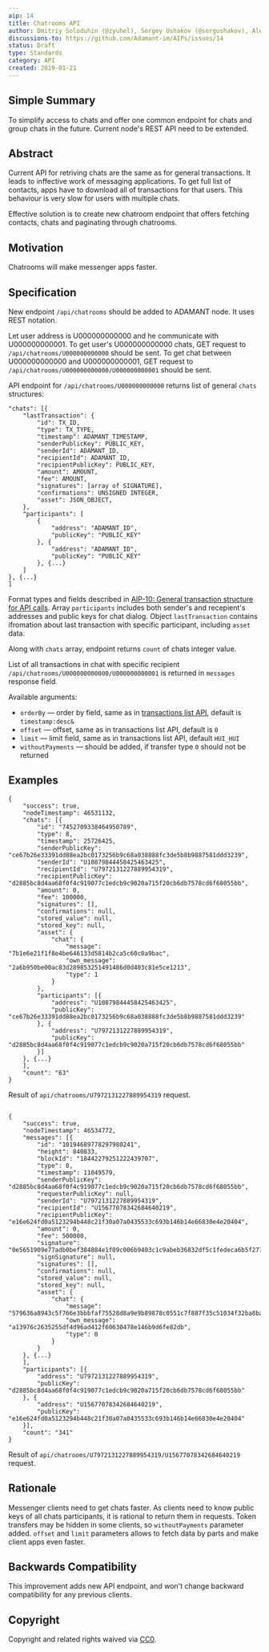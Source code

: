 ```yaml
---
aip: 14
title: Chatrooms API 
author: Dmitriy Soloduhin (@zyuhel), Sergey Ushakov (@sergushakov), Aleksei Lebedev (@adamant-al)
discussions-to: https://github.com/Adamant-im/AIPs/issues/14
status: Draft
type: Standards
category: API
created: 2019-01-21
---
```


## Simple Summary
<!--"If you can't explain it simply, you don't understand it well enough." Provide a simplified and layman-accessible explanation of the AIP.-->
To simplify access to chats and offer one common endpoint for chats and group chats in the future. Current node's REST API need to be extended.

## Abstract
<!--A short (~200 word) description of the technical issue being addressed.-->
Current API for retriving chats are the same as for general transactions. It leads to inffective work of messaging applications. To get full list of contacts, apps have to download all of transactions for that users. This behaviour is very slow for users with multiple chats. 

Effective solution is to create new chatroom endpoint that offers fetching contacts, chats and paginating through chatrooms.

## Motivation
<!--The motivation is critical for AIPs that want to change the protocol. It should clearly explain why the existing protocol specification is inadequate to address the problem that the AIP solves. AIP submissions without sufficient motivation may be rejected outright.-->
Chatrooms will make messenger apps faster.

## Specification
<!--The technical specification should describe the syntax and semantics of any new feature. The specification should be detailed enough to allow competing, interoperable implementations for different platforms.-->
New endpoint `/api/chatrooms` should be added to ADAMANT node. It uses REST notation. 

Let user address is U000000000000 and he communicate with U000000000001. To get user's U000000000000 chats, GET request to `/api/chatrooms/U000000000000` should be sent. To get chat between U000000000000 and U000000000001, GET request to `/api/chatrooms/U000000000000/U000000000001` should be sent.

API endpoint for `/api/chatrooms/U000000000000` returns list of general `chats` structures:

```
"chats": [{
	"lastTransaction": {
		"id": TX_ID,
		"type": TX_TYPE,
		"timestamp": ADAMANT_TIMESTAMP,
		"senderPublicKey": PUBLIC_KEY,
		"senderId": ADAMANT_ID, 
		"recipientId": ADAMANT_ID,
		"recipientPublicKey": PUBLIC_KEY,
		"amount": AMOUNT,
		"fee": AMOUNT,
		"signatures": [array of SIGNATURE],
  		"confirmations": UNSIGNED INTEGER,
		"asset": JSON_OBJECT,
	},
	"participants": [ 
		{
			"address": "ADAMANT_ID",
			"publicKey": "PUBLIC_KEY"
		}, {
			"address": "ADAMANT_ID",
			"publicKey": "PUBLIC_KEY"
		}, {...}
	]
}, {...}
]
```

Format types and fields described in [AIP-10: General transaction structure for API calls](https://aips.adamant.im/AIPS/aip-10#specification). Array `participants` includes both sender's and recepient's addresses and public keys for chat dialog. Object `lastTransaction` contains ifromation about last transaction with specific participant, including `asset` data.

Along with `chats` array, endpoint returns `count` of chats integer value.

List of all transactions in chat with specific recipient `/api/chatrooms/U000000000000/U000000000001` is returned in `messages` response field.

Available arguments:

* `orderBy` — order by field, same as in [transactions list API](https://github.com/Adamant-im/adamant-console/wiki/Available-Commands#transactions), default is `timestamp:desc&`
* `offset` — offset, same as in transactions list API, default is `0`
* `limit` — limit field, same as in transactions list API, default `HUI_HUI`
* `withoutPayments` — should be added, if transfer type `0` should not be returned

## Examples
```
{
	"success": true,
	"nodeTimestamp": 46531132,
	"chats": [{
		"id": "7452709338464950789",
		"type": 8,
		"timestamp": 25726425,
		"senderPublicKey": "ce67b26e33391dd88ea2bc0173256b9c68a038888fc3de5b8b9887581ddd3239",
		"senderId": "U10879844458425463425",
		"recipientId": "U7972131227889954319",
		"recipientPublicKey": "d2885bc8d4aa68f0f4c919077c1edcb9c9020a715f20cb6db7578cd6f68055bb",
		"amount": 0,
		"fee": 100000,
		"signatures": [],
		"confirmations": null,
		"stored_value": null,
		"stored_key": null,
		"asset": {
			"chat": {
				"message": "7b1e6e21f1f8e4be646133d5814b2ca5c60c0a9bac",
				"own_message": "2a6b950be00ac83d289853251491486d0d403c81e5ce1213",
				"type": 1
			}
		},
		"participants": [{
			"address": "U10879844458425463425",
			"publicKey": "ce67b26e33391dd88ea2bc0173256b9c68a038888fc3de5b8b9887581ddd3239"
		}, {
			"address": "U7972131227889954319",
			"publicKey": "d2885bc8d4aa68f0f4c919077c1edcb9c9020a715f20cb6db7578cd6f68055bb"
		}]
	}, {...}
	],
	"count": "63"
}
```

Result of `api/chatrooms/U7972131227889954319` request.

```

{
	"success": true,
	"nodeTimestamp": 46534772,
	"messages": [{
		"id": "10194689778297980241",
		"height": 840833,
		"blockId": "18442279251222439707",
		"type": 8,
		"timestamp": 11049579,
		"senderPublicKey": "d2885bc8d4aa68f0f4c919077c1edcb9c9020a715f20cb6db7578cd6f68055bb",
		"requesterPublicKey": null,
		"senderId": "U7972131227889954319",
		"recipientId": "U15677078342684640219",
		"recipientPublicKey": "e16e624fd0a5123294b448c21f30a07a0435533c693b146b14e66830e4e20404",
		"amount": 0,
		"fee": 500000,
		"signature": "0e5651909e77adb0bef384884e1f09c006b9403c1c9abeb36832df5c1fedeca6b5f2771bf84b273d27580e440acd823e6fbb3d2a55bf033512adc25711832501",
		"signSignature": null,
		"signatures": [],
		"confirmations": null,
		"stored_value": null,
		"stored_key": null,
		"asset": {
			"chat": {
				"message": "579636a8943c5f766e3bbbfaf75528d8a9e9b89878c0551c7f887f35c51034f32ba8bad35495e3f2c95af977c9b08d7b86c160c97456d1e426",
				"own_message": "a13976c2635255df4d96ad412f60630478e146b9d6fe82db",
				"type": 0
			}
		}
	}, {...}
	],
	"participants": [{
		"address": "U7972131227889954319",
		"publicKey": "d2885bc8d4aa68f0f4c919077c1edcb9c9020a715f20cb6db7578cd6f68055bb"
	}, {
		"address": "U15677078342684640219",
		"publicKey": "e16e624fd0a5123294b448c21f30a07a0435533c693b146b14e66830e4e20404"
	}],
	"count": "341"
}	
```

Result of `api/chatrooms/U7972131227889954319/U15677078342684640219` request.


## Rationale
<!--The rationale fleshes out the specification by describing what motivated the design and why particular design decisions were made. It should describe alternate designs that were considered and related work, e.g. how the feature is supported in other languages. The rationale may also provide evidence of consensus within the community, and should discuss important objections or concerns raised during discussion.-->
Messenger clients need to get chats faster. As clients need to know public keys of all chats participants, it is rational to return them in requests.  Token transfers may be hidden in some clients, so `withoutPayments` parameter added. `offset` and `limit` parameters allows to fetch data by parts and make client apps even faster.

## Backwards Compatibility
<!--All AIPs that introduce backwards incompatibilities must include a section describing these incompatibilities and their severity. The AIP must explain how the author proposes to deal with these incompatibilities. AIP submissions without a sufficient backwards compatibility treatise may be rejected outright.-->
This improvement adds new API endpoint, and won't change backward compatibility for any previous clients.

## Copyright
Copyright and related rights waived via [CC0](https://creativecommons.org/publicdomain/zero/1.0/).
